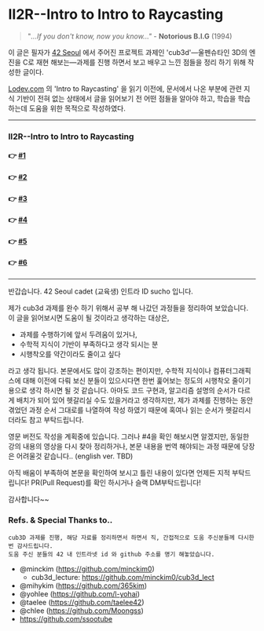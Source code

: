 # II2R--Intro to Intro to Raycasting

> "*...If you don't know, now you know..."* - **Notorious B.I.G** (1994)

이 글은 필자가 [42 Seoul](http://42seoul.kr) 에서 주어진 프로젝트 과제인 'cub3d'—울펜슈타인 3D의 엔진을 C로 재현 해보는—과제를 진행 하면서 보고 배우고 느낀 점들을 정리 하기 위해 작성한 글이다.

[Lodev.com](http://lodev.com) 의 'Intro to Raycasting' 을 읽기 이전에, 문서에서 나온 부분에 관련 지식 기반이 전혀 없는 상태에서 글을 읽어보기 전 어떤 점들을 알아야 하고, 학습을 학습하는데 도움을 위한 목적으로 작성하였다.

---
### II2R--Intro to Intro to Raycasting
#### 👉 <a href="https://github.com/sungyongcho/ii2r/blob/master/md/1.md">#1</a>
#### 👉 <a href="https://github.com/sungyongcho/ii2r/blob/master/md/2.md">#2</a>
#### 👉 <a href="https://github.com/sungyongcho/ii2r/blob/master/md/3.md">#3</a>
#### 👉 <a href="https://github.com/sungyongcho/ii2r/blob/master/md/4.md">#4</a>
#### 👉 <a href="https://github.com/sungyongcho/ii2r/blob/master/md/5.md">#5</a>
#### 👉 <a href="https://github.com/sungyongcho/ii2r/blob/master/md/6.md">#6</a>
---

반갑습니다. 42 Seoul cadet (교육생) 인트라 ID sucho 입니다.

제가 cub3d 과제를 완수 하기 위해서 공부 해 나갔던 과정들을 정리하여 보았습니다. 이 글을 읽어보시면 도움이 될 것이라고 생각하는 대상은,
- 과제를 수행하기에 앞서 두려움이 있거나,
- 수학적 지식이 기반이 부족하다고 생각 되시는 분
- 시행착오를 약간이라도 줄이고 싶다

라고 생각 됩니다. 본문에서도 많이 강조하는 편이지만, 수학적 지식이나 컴퓨터그래픽스에 대해 이전에 다뤄 보신 분들이 있으시다면 한번 훑어보는 정도의 시행착오 줄이기 용으로
생각 하시면 될 것 같습니다. 아마도 코드 구현과, 알고리즘 설명의 순서가 다르게 배치가 되어 있어 헷갈리실 수도 있을거라고 생각하지만, 제가 과제를 진행하는 동안 겪었던 과정 순서 그대로를 나열하여 작성 하였기 때문에 혹여나 읽는 순서가 헷갈리시더라도 참고 부탁드립니다.

영문 버전도 작성을 계획중에 있습니다. 그러나 #4을 확인 해보시면 알겠지만, 동일한 강의 내용의 영상을 다시 찾아 정리하거나, 본문 내용을 번역 해야되는 과정 때문에 당장은 어려울것 같습니다..
(english ver.  TBD)

아직 배움이 부족하여 본문을 확인하여 보시고 틀린 내용이 있다면 언제든 지적 부탁드립니다! PR(Pull Request)를 확인 하시거나 슬랙 DM부탁드립니다!

감사합니다~~

### Refs. & Special Thanks to..
```
cub3D 과제를 진행, 해당 자료를 정리하면서 하면서 직, 간접적으로 도움 주신분들께 다시한번 감사드립니다.
도움 주신 분들의 42 내 인트라넷 id 와 github 주소를 명기 해놓았습니다.
```
- @minckim (https://github.com/minckim0)
	- cub3d_lecture: https://github.com/minckim0/cub3d_lect
- @mihykim (https://github.com/365kim)
- @yohlee (https://github.com/l-yohai)
- @taelee (https://github.com/taelee42)
- @chlee (https://github.com/Moongss)
- https://github.com/ssootube
